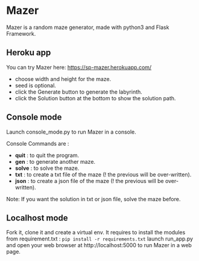 # Mazer  
Mazer is a random maze generator, made with python3 and Flask Framework.

## Heroku app
You can try Mazer here: https://sp-mazer.herokuapp.com/

- choose width and height for the maze.
- seed is optional.
- click the Generate button to generate the labyrinth.
- click the Solution button at the bottom to show the solution path.

## Console mode
Launch console_mode.py to run Mazer in a console.

Console Commands are :
- **quit** : to quit the program.
- **gen** : to generate another maze.
- **solve** : to solve the maze.
- **txt** : to create a txt file of the maze (! the previous will be over-written).
- **json** : to create a json file of the maze (! the previous will be over-written).

Note: If you want the solution in txt or json file, solve the maze before.

## Localhost mode
Fork it, clone it and create a virtual env.
It requires to install the modules from requirement.txt : ```pip install -r requirements.txt```
launch run_app.py and open your web browser at http://localhost:5000 to run Mazer in a web page.
